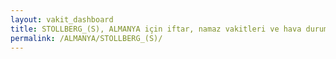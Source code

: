 ```yaml
---
layout: vakit_dashboard
title: STOLLBERG_(S), ALMANYA için iftar, namaz vakitleri ve hava durumu - ilçe/eyalet seç
permalink: /ALMANYA/STOLLBERG_(S)/
---
```


<script type="text/javascript">
  var GLOBAL_COUNTRY = 'ALMANYA';
  var GLOBAL_CITY = 'STOLLBERG_(S)';
  var GLOBAL_STATE = '';
  var lat = 72;
  var lon = 21;
</script>
